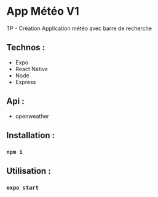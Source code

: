 # App Météo V1

TP - Création Application météo avec barre de recherche

## Technos : 
- Expo
- React Native
- Node
- Express

## Api : 
- openweather

## Installation  :
### `npm i`

## Utilisation : 
### `expo start`
